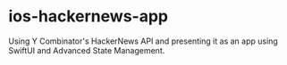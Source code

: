 # ios-hackernews-app
Using Y Combinator's HackerNews API and presenting it as an app using SwiftUI and Advanced State Management.
